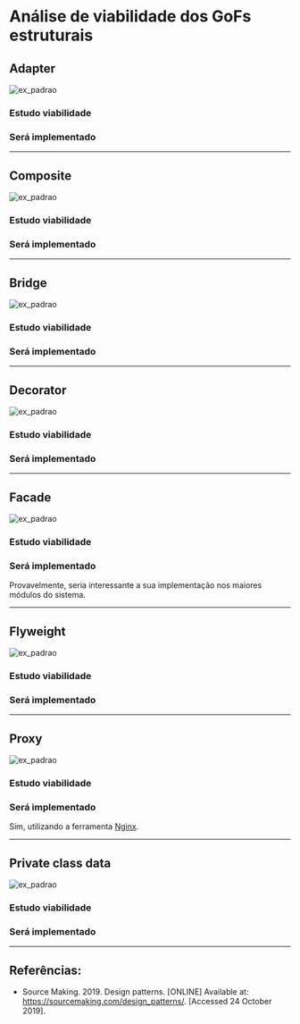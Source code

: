 # Análise de viabilidade dos GoFs estruturais

## Adapter
![ex_padrao](https://sourcemaking.com/files/v2/content/patterns/Adapter_1.png)

### Estudo viabilidade

### Será implementado

---


## Composite
![ex_padrao](https://sourcemaking.com/files/v2/content/patterns/Composite.png)

### Estudo viabilidade

### Será implementado

---


## Bridge
![ex_padrao](https://sourcemaking.com/files/v2/content/patterns/Bridge__.png)

### Estudo viabilidade

### Será implementado

---


## Decorator
![ex_padrao](https://sourcemaking.com/files/v2/content/patterns/Decorator_.png)

### Estudo viabilidade

### Será implementado

---


## Facade
![ex_padrao](https://sourcemaking.com/files/v2/content/patterns/Facade1.png)

### Estudo viabilidade

### Será implementado
Provavelmente, seria interessante a sua implementação nos maiores módulos do sistema.

---


## Flyweight
![ex_padrao](https://sourcemaking.com/files/v2/content/patterns/Flyweight_1.png)

### Estudo viabilidade

### Será implementado

---


## Proxy
![ex_padrao](https://sourcemaking.com/files/v2/content/patterns/Proxy1.png)

### Estudo viabilidade

### Será implementado
Sim, utilizando a ferramenta [Nginx](https://docs.nginx.com/nginx/).

---


## Private class data
![ex_padrao](https://sourcemaking.com/files/v2/content/patterns/Private_Data_class1.png)

### Estudo viabilidade

### Será implementado

---

## Referências:
- Source Making. 2019. Design patterns. [ONLINE] Available at: https://sourcemaking.com/design_patterns/. [Accessed 24 October 2019].
